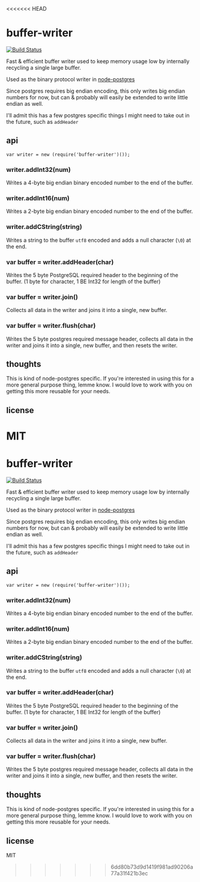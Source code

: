 <<<<<<< HEAD
# buffer-writer

[![Build Status](https://secure.travis-ci.org/brianc/node-buffer-writer.png?branch=master)](http://travis-ci.org/brianc/node-buffer-writer)

Fast & efficient buffer writer used to keep memory usage low by internally recycling a single large buffer.

Used as the binary protocol writer in [node-postgres](https://github.com/brianc/node-postgres)

Since postgres requires big endian encoding, this only writes big endian numbers for now, but can & probably will easily be extended to write little endian as well.

I'll admit this has a few postgres specific things I might need to take out in the future, such as `addHeader`

## api

`var writer = new (require('buffer-writer')());`

### writer.addInt32(num)

Writes a 4-byte big endian binary encoded number to the end of the buffer.

### writer.addInt16(num)

Writes a 2-byte big endian binary encoded number to the end of the buffer.

### writer.addCString(string)

Writes a string to the buffer `utf8` encoded and adds a null character (`\0`) at the end.

### var buffer = writer.addHeader(char)

Writes the 5 byte PostgreSQL required header to the beginning of the buffer. (1 byte for character, 1 BE Int32 for length of the buffer)

### var buffer = writer.join()

Collects all data in the writer and joins it into a single, new buffer.

### var buffer = writer.flush(char)

Writes the 5 byte postgres required message header, collects all data in the writer and joins it into a single, new buffer, and then resets the writer.

## thoughts

This is kind of node-postgres specific.  If you're interested in using this for a more general purpose thing, lemme know.
I would love to work with you on getting this more reusable for your needs.

## license

MIT
=======
# buffer-writer

[![Build Status](https://secure.travis-ci.org/brianc/node-buffer-writer.png?branch=master)](http://travis-ci.org/brianc/node-buffer-writer)

Fast & efficient buffer writer used to keep memory usage low by internally recycling a single large buffer.

Used as the binary protocol writer in [node-postgres](https://github.com/brianc/node-postgres)

Since postgres requires big endian encoding, this only writes big endian numbers for now, but can & probably will easily be extended to write little endian as well.

I'll admit this has a few postgres specific things I might need to take out in the future, such as `addHeader`

## api

`var writer = new (require('buffer-writer')());`

### writer.addInt32(num)

Writes a 4-byte big endian binary encoded number to the end of the buffer.

### writer.addInt16(num)

Writes a 2-byte big endian binary encoded number to the end of the buffer.

### writer.addCString(string)

Writes a string to the buffer `utf8` encoded and adds a null character (`\0`) at the end.

### var buffer = writer.addHeader(char)

Writes the 5 byte PostgreSQL required header to the beginning of the buffer. (1 byte for character, 1 BE Int32 for length of the buffer)

### var buffer = writer.join()

Collects all data in the writer and joins it into a single, new buffer.

### var buffer = writer.flush(char)

Writes the 5 byte postgres required message header, collects all data in the writer and joins it into a single, new buffer, and then resets the writer.

## thoughts

This is kind of node-postgres specific.  If you're interested in using this for a more general purpose thing, lemme know.
I would love to work with you on getting this more reusable for your needs.

## license

MIT
>>>>>>> 6dd80b73d9d1419f981ad90206a77a31f421b3ec
